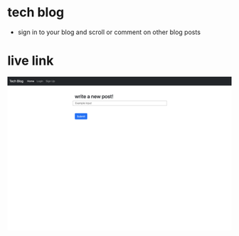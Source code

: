 # tech blog 
- sign in to your blog and scroll or comment on other blog posts

# live link

![screenshot](./assets/dashboard.png)

